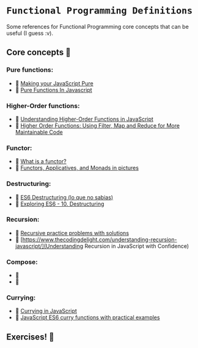 # `Functional Programming Definitions`

Some references for Functional Programming core concepts that can be useful (I guess :v).

## Core concepts :bookmark_tabs:

### Pure functions:
 * :newspaper: [Making your JavaScript Pure](https://alistapart.com/article/making-your-javascript-pure/)
 * :newspaper: [Pure Functions In Javascript](https://appdividend.com/2017/04/10/pure-functions-in-javascript/)

### Higher-Order functions:
 * :newspaper: [Understanding Higher-Order Functions in JavaScript](https://blog.bitsrc.io/understanding-higher-order-functions-in-javascript-75461803bad)
 * :newspaper: [Higher Order Functions: Using Filter, Map and Reduce for More Maintainable Code](https://www.freecodecamp.org/news/higher-order-functions-in-javascript-d9101f9cf528/)

### Functor:
 * :newspaper: [What is a functor?](https://medium.com/@dtinth/what-is-a-functor-dcf510b098b6)
 * :newspaper: [Functors, Applicatives, and Monads in pictures](http://adit.io/posts/2013-04-17-functors,_applicatives,_and_monads_in_pictures.html)
 
### Destructuring:
 * :newspaper: [ES6 Destructuring (lo que no sabias)](http://sanserna.com/blog/es6-destructing/)
 * :newspaper: [Exploring ES6 - 10. Destructuring](https://exploringjs.com/es6/ch_destructuring.html)
 
### Recursion:
 * :newspaper: [Recursive practice problems with solutions](https://www.geeksforgeeks.org/recursion-practice-problems-solutions/)
 * :newspaper: [https://www.thecodingdelight.com/understanding-recursion-javascript/](Understanding Recursion in JavaScript with Confidence)

### Compose:
 * :newspaper: []()
 * :newspaper: []()

### Currying:
 * :newspaper: [Currying in JavaScript](https://codeburst.io/currying-in-javascript-ba51eb9778dc)
 * :newspaper: [JavaScript ES6 curry functions with practical examples](https://medium.com/front-end-weekly/javascript-es6-curry-functions-with-practical-examples-6ba2ced003b1)
 
## Exercises! :muscle:






